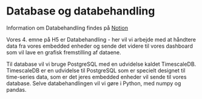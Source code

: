 # Database og databehandling

Information om Databehandling findes på [Notion](https://mercantec.notion.site/h5-databehandling)

Vores 4. emne på H5 er Databehandling - her vil vi arbejde med at håndtere data fra vores embedded enheder og sende det videre til vores dashboard som vil lave en grafisk fremstilling af dataene.

Til database vil vi bruge PostgreSQL med en udvidelse kaldet TimescaleDB. TimescaleDB er en udvidelse til PostgreSQL som er specielt designet til time-series data, som er det jeres embedded enheder vil sende til vores database. Selve databehandlingen vil vi gøre i Python, med numpy og pandas. 